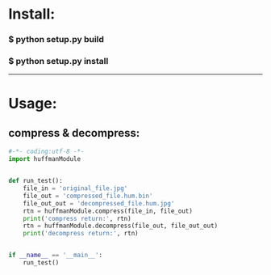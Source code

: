 # Install:
### $ python setup.py build
### $ python setup.py install
----
# Usage:
## compress & decompress:
```python
#-*- coding:utf-8 -*-
import huffmanModule


def run_test():
    file_in = 'original_file.jpg'
    file_out = 'compressed_file.hum.bin'
    file_out_out = 'decompressed_file.hum.jpg'
    rtn = huffmanModule.compress(file_in, file_out)
    print('compress return:', rtn)
    rtn = huffmanModule.decompress(file_out, file_out_out)
    print('decompress return:', rtn)


if __name__ == '__main__':
    run_test()
```
